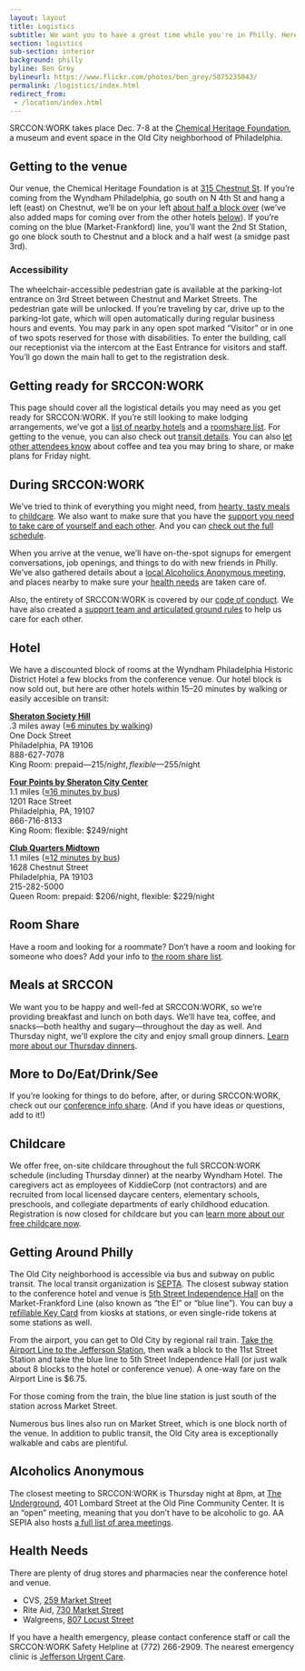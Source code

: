 ```yaml
---
layout: layout
title: Logistics
subtitle: We want you to have a great time while you're in Philly. Here's some of what to expect.
section: logistics
sub-section: interior
background: philly
byline: Ben Grey
bylineurl: https://www.flickr.com/photos/ben_grey/5875235043/
permalink: /logistics/index.html
redirect_from:
 - /location/index.html
---
```


SRCCON:WORK takes place Dec. 7-8 at the [Chemical Heritage Foundation](http://www.chemheritage.org/), a museum and event space in the Old City neighborhood of Philadelphia.

<span id="venue"></span>
## Getting to the venue

Our venue, the Chemical Heritage Foundation is at [315 Chestnut St](https://goo.gl/maps/TRwHdqWZFp32). If you’re coming from the Wyndham Philadelphia, go south on N 4th St and hang a left (east) on Chestnut, we’ll be on your left [about half a block over](https://www.google.com/maps/dir/Wyndham+Philadelphia+Historic+District,+400+Arch+St,+Philadelphia,+PA+19106/chemical+heritage+foundation/@39.9505279,-75.1485967,17z/data=!3m1!4b1!4m14!4m13!1m5!1m1!1s0x89c6c88421a9f379:0xce18bea485fd9b80!2m2!1d-75.1471664!2d39.9518924!1m5!1m1!1s0x89c6c884f0010fd7:0x9fdd2fbe5d2744d3!2m2!1d-75.146443!2d39.949024!3e2) (we’ve also added maps for coming over from the other hotels [below](#hotels)). If you’re coming on the blue (Market-Frankford) line, you’ll want the 2nd St Station, go one block south to Chestnut and a block and a half west (a smidge past 3rd).

### Accessibility

The wheelchair-accessible pedestrian gate is available at the parking-lot entrance on 3rd Street between Chestnut and Market Streets. The pedestrian gate will be unlocked. If you’re traveling by car, drive up to the parking-lot gate, which will open automatically during regular business hours and events. You may park in any open spot marked “Visitor” or in one of two spots reserved for those with disabilities. To enter the building, call our receptionist via the intercom at the East Entrance for visitors and staff. You’ll go down the main hall to get to the registration desk.


## Getting ready for SRCCON:WORK

This page should cover all the logistical details you may need as you get ready for SRCCON:WORK. If you’re still looking to make lodging arrangements, we’ve got a [list of nearby hotels](#lodging) and a [roomshare list](https://etherpad.opennews.org/p/srcconworkRoomShare2017). For getting to the venue, you can also check out [transit details](#transit). You can also [let other attendees know](https://etherpad.opennews.org/p/SRCCONWORK2017) about coffee and tea you may bring to share, or make plans for Friday night.

## During SRCCON:WORK

We’ve tried to think of everything you might need, from [hearty, tasty meals](#meals) to [childcare](#childcare). We also want to make sure that you have the [support you need to take care of yourself and each other](/support). And you can [check out the full schedule](/schedule).

When you arrive at the venue, we’ll have on-the-spot signups for emergent conversations, job openings, and things to do with new friends in Philly. We’ve also gathered details about a [local Alcoholics Anonymous meeting](#aa), and places nearby to make sure your [health needs](#health) are taken care of.

Also, the entirety of SRCCON:WORK is covered by our [code of conduct](/conduct). We have also created a [support team and articulated ground rules](/support) to help us care for each other.

<span id="lodging"></span>

## Hotel

We have a discounted block of rooms at the Wyndham Philadelphia Historic District Hotel a few blocks from the conference venue. Our hotel block is now sold out, but here are other hotels within 15–20 minutes by walking or easily accesible on transit:

**[Sheraton Society Hill](http://www.sheratonphiladelphiasocietyhill.com/)**  
.3 miles away ([≈6 minutes by walking](https://goo.gl/maps/qrEQQjxat4s))  
One Dock Street  
Philadelphia, PA 19106  
888-627-7078  
King Room: prepaid—$215/night, flexible—$255/night

**[Four Points by Sheraton City Center](http://www.fourpointsphiladelphiacitycenter.com/)**  
1.1 miles ([≈16 minutes by bus](https://goo.gl/maps/PH48Jkd9d2U2))  
1201 Race Street  
Philadelphia, PA, 19107  
866-716-8133  
King Room: flexible: $249/night

**[Club Quarters Midtown](https://clubquartershotels.com/locations/club-quarters-hotel-philadelphia)**  
1.1 miles ([≈12 minutes by bus](https://goo.gl/maps/gbtythMKf5L2))  
1628 Chestnut Street  
Philadelphia, PA 19103  
215-282-5000  
Queen Room: prepaid: $206/night, flexible: $229/night

## Room Share

Have a room and looking for a roommate? Don’t have a room and looking for someone who does? Add your info to [the room share list](https://etherpad.opennews.org/p/srcconworkRoomShare2017).

<span id="meals"></span>

## Meals at SRCCON

We want you to be happy and well-fed at SRCCON:WORK, so we’re providing breakfast and lunch on both days. We’ll have tea, coffee, and snacks—both healthy and sugary—throughout the day as well. And Thursday night, we'll explore the city and enjoy small group dinners. [Learn more about our Thursday dinners](/logistics/dinner).

<span id="todo"></span>

## More to Do/Eat/Drink/See

If you’re looking for things to do before, after, or during SRCCON:WORK, check out our [conference info share](https://etherpad.opennews.org/p/SRCCONWORK2017). (And if you have ideas or questions, add to it!)

<span id="childcare"></span>

## Childcare

We offer free, on-site childcare throughout the full SRCCON:WORK schedule (including Thursday dinner) at the nearby Wyndham Hotel. The caregivers act as employees of KiddieCorp (not contractors) and are recruited from local licensed daycare centers, elementary schools, preschools, and collegiate departments of early childhood education. Registration is now closed for childcare but you can [learn more about our free childcare now](/childcare).

<span id="transit"></span>

## Getting Around Philly

The Old City neighborhood is accessible via bus and subway on public transit. The local transit organization is [SEPTA](http://septa.org/). The closest subway station to the conference hotel and venue is [5th Street Independence Hall](https://goo.gl/maps/Z6xmt8m5c7E2) on the Market-Frankford Line (also known as “the El” or “blue line”). You can buy a [refillable Key Card](http://www.septa.org/fares/pass/key.html) from kiosks at stations, or even single-ride tokens at some stations as well.

From the airport, you can get to Old City by regional rail train. [Take the Airport Line to the Jefferson Station](https://goo.gl/maps/Q2D8TiDEW322), then walk a block to the 11st Street Station and take the blue line to 5th Street Independence Hall (or just walk about 8 blocks to the hotel or conference venue). A one-way fare on the Airport Line is $6.75.

For those coming from the train, the blue line station is just south of the station across Market Street.

Numerous bus lines also run on Market Street, which is one block north of the venue. In addition to public transit, the Old City area is exceptionally walkable and cabs are plentiful.

<span id="aa"></span>

## Alcoholics Anonymous

The closest meeting to SRCCON:WORK is Thursday night at 8pm, at [The Underground](http://www.aasepia.org/meetings/401-lombard-street-center-city-pa-19147-the-underground-thursday-20-00-obb-10246/), 401 Lombard Street at the Old Pine Community Center. It is an “open” meeting, meaning that you don’t have to be alcoholic to go. AA SEPIA also hosts [a full list of area meetings](http://www.aasepia.org/meetings/).

<span id="health"></span>

## Health Needs

There are plenty of drug stores and pharmacies near the conference hotel and venue.

* CVS, [259 Market Street](https://goo.gl/maps/Cwz4BUhgrUU2)
* Rite Aid, [730 Market Street](https://goo.gl/maps/upCJwAHoUiw)
* Walgreens, [807 Locust Street](https://goo.gl/maps/j3qa9pGaLYt)

If you have a health emergency, please contact conference staff or call the SRCCON:WORK Safety Helpline at (772) 266-2909. The nearest emergency clinic is [Jefferson Urgent Care](https://goo.gl/maps/bW4C7MQcaQv). 